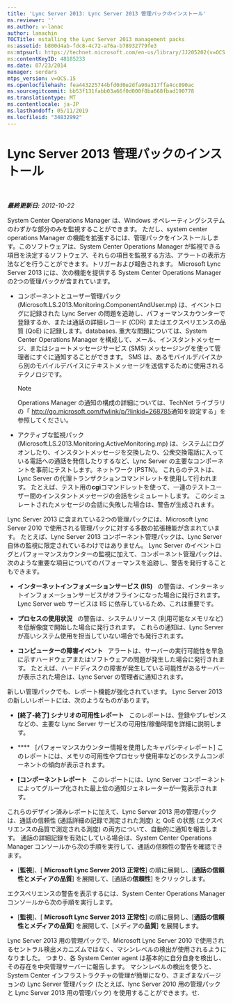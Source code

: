 ```yaml
---
title: 'Lync Server 2013: Lync Server 2013 管理パックのインストール'
ms.reviewer: ''
ms.author: v-lanac
author: lanachin
TOCTitle: nstalling the Lync Server 2013 management packs
ms:assetid: b800d4ab-fdc8-4c72-a76a-b78932779fe3
ms:mtpsurl: https://technet.microsoft.com/en-us/library/JJ205202(v=OCS.15)
ms:contentKeyID: 48185233
ms.date: 07/23/2014
manager: serdars
mtps_version: v=OCS.15
ms.openlocfilehash: fea443225744bfd0d0e2dfa90a317ffa4cc890ac
ms.sourcegitcommit: bb53f131fabb03a66f0d000f8ba668fbad190778
ms.translationtype: MT
ms.contentlocale: ja-JP
ms.lasthandoff: 05/11/2019
ms.locfileid: "34832992"
---
```

<div data-xmlns="http://www.w3.org/1999/xhtml">

<div class="topic" data-xmlns="http://www.w3.org/1999/xhtml" data-msxsl="urn:schemas-microsoft-com:xslt" data-cs="http://msdn.microsoft.com/en-us/">

<div data-asp="http://msdn2.microsoft.com/asp">

# <a name="installing-the-lync-server-2013-management-packs"></a>Lync Server 2013 管理パックのインストール

</div>

<div id="mainSection">

<div id="mainBody">

<span> </span>

_**最終更新日:** 2012-10-22_

System Center Operations Manager は、Windows オペレーティングシステムのわずかな部分のみを監視することができます。 ただし、system center operations Manager の機能を拡張するには、管理パックをインストールします。このソフトウェアは、System Center Operations Manager が監視できる項目を決定するソフトウェア、それらの項目を監視する方法、アラートの表示方法などを行うことができます。トリガーおよび報告されます。 Microsoft Lync Server 2013 には、次の機能を提供する System Center Operations Manager の2つの管理パックが含まれています。

  - コンポーネントとユーザー管理パック (Microsoft.LS.2013.Monitoring.ComponentAndUser.mp) は、イベントログに記録された Lync Server の問題を追跡し、パフォーマンスカウンターで登録するか、または通話の詳細レコード (CDR) またはエクスペリエンスの品質 (QoE) に記録します。databases. 重大な問題については、System Center Operations Manager を構成して、メール、インスタントメッセージ、またはショートメッセージサービス (SMS) メッセージングを使って管理者にすぐに通知することができます。 SMS は、あるモバイルデバイスから別のモバイルデバイスにテキストメッセージを送信するために使用されるテクノロジです。
    
    <div>
    

    > [!NOTE]  
    > Operations Manager の通知の構成の詳細については、TechNet ライブラリの「 <A class=uri href="http://go.microsoft.com/fwlink/p/?linkid=268785">http://go.microsoft.com/fwlink/p/?linkid=268785</A>通知を設定する」を参照してください。

    
    </div>

  - アクティブな監視パック (Microsoft.LS.2013.Monitoring.ActiveMonitoring.mp) は、システムにログオンしたり、インスタントメッセージを交換したり、公衆交換電話に入っている電話への通話を発信したりするなど、Lync Server の主要なコンポーネントを事前にテストします。ネットワーク (PSTN)。 これらのテストは、Lync Server の代理トランザクションコマンドレットを使用して行われます。 たとえば、テスト用の**cgi**コマンドレットを使って、一連のテストユーザー間のインスタントメッセージの会話をシミュレートします。 このシミュレートされたメッセージの会話に失敗した場合は、警告が生成されます。

Lync Server 2013 に含まれている2つの管理パックには、Microsoft Lync Server 2010 で使用される管理パックに対する多数の拡張機能が含まれています。 たとえば、Lync Server 2013 コンポーネント管理パックは、Lync Server 自体の監視に限定されているわけではありません。 Lync Server のイベントログとパフォーマンスカウンターの監視に加えて、コンポーネント管理パックは、次のような重要な項目についてのパフォーマンスを追跡し、警告を発行することもできます。

  - **インターネットインフォメーションサービス (IIS)**   の警告は、インターネットインフォメーションサービスがオフラインになった場合に発行されます。 Lync Server web サービスは IIS に依存しているため、これは重要です。

  - **プロセスの使用状況**   の警告は、システムリソース (利用可能なメモリなど) を低解像度で開始した場合に発行されます。 これらの通知は、Lync Server が高いシステム使用を担当していない場合でも発行されます。

  - **コンピューターの障害イベント**   アラートは、サーバーの実行可能性を早急に示すハードウェアまたはソフトウェアの問題が発生した場合に発行されます。 たとえば、ハードディスクの障害が発生している可能性があるサーバーが表示された場合は、Lync Server の管理者に通知されます。

新しい管理パックでも、レポート機能が強化されています。 Lync Server 2013 の新しいレポートには、次のようなものがあります。

  - **[終了-終了] シナリオの可用性レポート**   このレポートは、登録やプレゼンスなどの、主要な Lync Server サービスの可用性/稼働時間を詳細に説明します。

  - ****   [パフォーマンスカウンター情報を使用したキャパシティレポート] このレポートには、メモリの可用性やプロセッサ使用率などのシステムコンポーネントの傾向が表示されます。

  - **[コンポーネントレポート**   このレポートには、Lync Server コンポーネントによってグループ化された最上位の通知ジェネレーターが一覧表示されます。

これらのデザイン済みレポートに加えて、Lync Server 2013 用の管理パックは、通話の信頼性 (通話詳細の記録で測定された測度) と QoE の状態 (エクスペリエンスの品質で測定される測度) の両方について、自動的に通知を報告します。 通話の詳細記録を有効にしている場合は、System Center Operations Manager コンソールから次の手順を実行して、通話の信頼性の警告を確認できます。

  - [**監視**]、[ **Microsoft Lync Server 2013 正常性**] の順に展開し、[**通話の信頼性とメディアの品質**] を展開して、[通話の**信頼性**] をクリックします。

エクスペリエンスの警告を表示するには、System Center Operations Manager コンソールから次の手順を実行します。

  - [**監視**]、[ **Microsoft Lync Server 2013 正常性**] の順に展開し、[**通話の信頼性とメディアの品質**] を展開して、[メディアの**品質**] を展開します。

Lync Server 2013 用の管理パックで、Microsoft Lync Server 2010 で使用されるセントラル検出メカニズムではなく、マシンレベルの検出が使用されるようになりました。 つまり、各 System Center agent は基本的に自分自身を検出し、その存在を中央管理サーバーに報告します。 マシンレベルの検出を使うと、System Center インフラストラクチャの管理が簡単になり、さまざまなバージョンの Lync Server 管理パック (たとえば、lync Server 2010 用の管理パックと Lync Server 2013 用の管理パック) を使用することができます。せ.

</div>

<span> </span>

</div>

</div>

</div>

